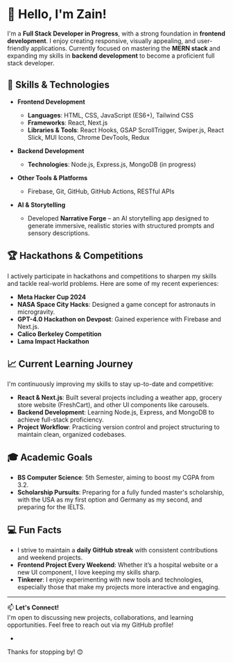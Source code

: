 # 👋 Hello, I'm Zain!

I'm a **Full Stack Developer in Progress**, with a strong foundation in **frontend development**. I enjoy creating responsive, visually appealing, and user-friendly applications. Currently focused on mastering the **MERN stack** and expanding my skills in **backend development** to become a proficient full stack developer.

## 🔧 Skills & Technologies

- **Frontend Development**
  - **Languages**: HTML, CSS, JavaScript (ES6+), Tailwind CSS
  - **Frameworks**: React, Next.js
  - **Libraries & Tools**: React Hooks, GSAP ScrollTrigger, Swiper.js, React Slick, MUI Icons, Chrome DevTools, Redux
  
- **Backend Development**
  - **Technologies**: Node.js, Express.js, MongoDB (in progress)

- **Other Tools & Platforms**
  - Firebase, Git, GitHub, GitHub Actions, RESTful APIs

- **AI & Storytelling**
  - Developed **Narrative Forge** – an AI storytelling app designed to generate immersive, realistic stories with structured prompts and sensory descriptions.

## 🏆 Hackathons & Competitions

I actively participate in hackathons and competitions to sharpen my skills and tackle real-world problems. Here are some of my recent experiences:

- **Meta Hacker Cup 2024**
- **NASA Space City Hacks**: Designed a game concept for astronauts in microgravity.
- **GPT-4.0 Hackathon on Devpost**: Gained experience with Firebase and Next.js.
- **Calico Berkeley Competition**
- **Lama Impact Hackathon**
  

## 📈 Current Learning Journey

I'm continuously improving my skills to stay up-to-date and competitive:

- **React & Next.js**: Built several projects including a weather app, grocery store website (FreshCart), and other UI components like carousels.
- **Backend Development**: Learning Node.js, Express, and MongoDB to achieve full-stack proficiency.
- **Project Workflow**: Practicing version control and project structuring to maintain clean, organized codebases.

## 🎓 Academic Goals

- **BS Computer Science**: 5th Semester, aiming to boost my CGPA from 3.2.
- **Scholarship Pursuits**: Preparing for a fully funded master's scholarship, with the USA as my first option and Germany as my second, and preparing for the IELTS.

## 💻 Fun Facts

- I strive to maintain a **daily GitHub streak** with consistent contributions and weekend projects.
- **Frontend Project Every Weekend**: Whether it’s a hospital website or a new UI component, I love keeping my skills sharp.
- **Tinkerer**: I enjoy experimenting with new tools and technologies, especially those that make my projects more interactive and engaging.

---

📫 **Let's Connect!**  
I'm open to discussing new projects, collaborations, and learning opportunities. Feel free to reach out via my GitHub profile!

-
Thanks for stopping by! 😊
